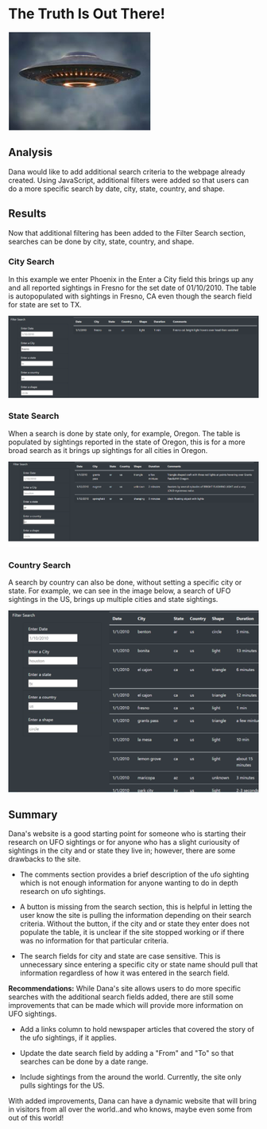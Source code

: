 # **The Truth Is Out There!**

![ufo](static/images/ufo.png)

## Analysis

Dana would like to add additional search criteria to the webpage already created. Using JavaScript, additional filters were added so that users can do a more specific search by date, city, state, country, and shape. 

## Results

Now that additional filtering has been added to the Filter Search section, searches can be done by city, state, country, and shape.  
 
### City Search
In this example we enter Phoenix in the Enter a City field this brings up any and all reported sightings in Fresno for the set date of 01/10/2010. The table is autopopulated with sightings in Fresno, CA even though the search field for state are set to TX. 

![citysearch](static/images/citysearch.png)



### State Search
When a search is done by state only, for example, Oregon. The table is populated by sightings reported in the state of Oregon, this is for a more broad search as it brings up sightings for all cities in Oregon. 


![statesearch](static/images/statesearch.png)



### Country Search

A search by country can also be done, without setting a specific city or state. For example, we can see in the image below, a search of UFO sightings in the US, brings up multiple cities and state sightings. 

![countrysearch](static/images/countrysearch.png)



## Summary

Dana's website is a good starting point for someone who is starting their research on UFO sightings or for anyone who has a slight curiousity of sightings in the city and or state they live in; however, there are some drawbacks to the site.

- The comments section provides a brief description of the ufo sighting which is not enough information for anyone wanting to do in depth research on ufo sightings.  

- A button is missing from the search section, this is helpful in letting the user know the site is pulling the information depending on their search criteria. Without the button, if the city and or state they enter does not populate the table, it is unclear if the site stopped working or if there was no information for that particular criteria. 

- The search fields for city and state are case sensitive. This is unnecessary since entering a specific city or state name should pull that information regardless of how it was entered in the search field. 

**Recommendations:**
While Dana's site allows users to do more specific searches with the additional search fields added, there are still some improvements that can be made which will provide more information on UFO sightings.  

- Add a links column to hold newspaper articles that covered the story of the ufo sightings, if it applies. 

- Update the date search field by adding a "From" and "To" so that searches can be done by a date range. 

- Include sightings from the around the world. Currently, the site only pulls sightings for the US. 

With added improvements, Dana can have a dynamic website that will bring in visitors from all over the world..and who knows, maybe even some from out of this world! 





